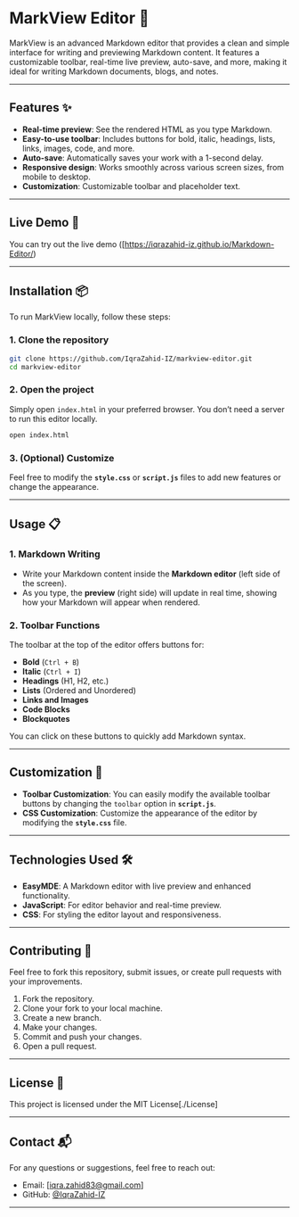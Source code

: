 

# MarkView Editor 📝

MarkView is an advanced Markdown editor that provides a clean and simple interface for writing and previewing Markdown content. It features a customizable toolbar, real-time live preview, auto-save, and more, making it ideal for writing Markdown documents, blogs, and notes.

---

## Features ✨

- **Real-time preview**: See the rendered HTML as you type Markdown.
- **Easy-to-use toolbar**: Includes buttons for bold, italic, headings, lists, links, images, code, and more.
- **Auto-save**: Automatically saves your work with a 1-second delay.
- **Responsive design**: Works smoothly across various screen sizes, from mobile to desktop.
- **Customization**: Customizable toolbar and placeholder text.

---

## Live Demo 🚀

You can try out the live demo ([https://iqrazahid-iz.github.io/Markdown-Editor/) 

---

## Installation 📦

To run MarkView locally, follow these steps:

### 1. Clone the repository

```bash
git clone https://github.com/IqraZahid-IZ/markview-editor.git
cd markview-editor
```

### 2. Open the project

Simply open `index.html` in your preferred browser. You don’t need a server to run this editor locally.

```bash
open index.html
```

### 3. (Optional) Customize

Feel free to modify the **`style.css`** or **`script.js`** files to add new features or change the appearance.

---

## Usage 📋

### 1. **Markdown Writing**

- Write your Markdown content inside the **Markdown editor** (left side of the screen).
- As you type, the **preview** (right side) will update in real time, showing how your Markdown will appear when rendered.

### 2. **Toolbar Functions**

The toolbar at the top of the editor offers buttons for:

- **Bold** (`Ctrl + B`)
- **Italic** (`Ctrl + I`)
- **Headings** (H1, H2, etc.)
- **Lists** (Ordered and Unordered)
- **Links and Images**
- **Code Blocks**
- **Blockquotes**

You can click on these buttons to quickly add Markdown syntax.

---

## Customization 🎨

- **Toolbar Customization**: You can easily modify the available toolbar buttons by changing the `toolbar` option in **`script.js`**.
- **CSS Customization**: Customize the appearance of the editor by modifying the **`style.css`** file.

---

## Technologies Used 🛠️

- **EasyMDE**: A Markdown editor with live preview and enhanced functionality.
- **JavaScript**: For editor behavior and real-time preview.
- **CSS**: For styling the editor layout and responsiveness.

---

## Contributing 🤝

Feel free to fork this repository, submit issues, or create pull requests with your improvements.

1. Fork the repository.
2. Clone your fork to your local machine.
3. Create a new branch.
4. Make your changes.
5. Commit and push your changes.
6. Open a pull request.

---

## License 📜

This project is licensed under the MIT License[./License]

---

## Contact 📬

For any questions or suggestions, feel free to reach out:

- Email: [iqra.zahid83@gmail.com]
- GitHub: [@IqraZahid-IZ](https://github.com/IqraZahid-IZ)

---



